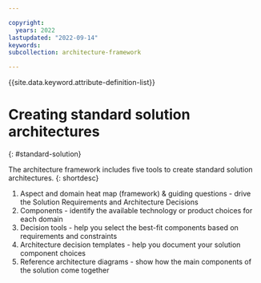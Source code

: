 ```yaml
---

copyright:
  years: 2022
lastupdated: "2022-09-14"
keywords: 
subcollection: architecture-framework

---
```


{{site.data.keyword.attribute-definition-list}}


# Creating standard solution architectures
{: #standard-solution}

The architecture framework includes five tools to create standard solution architectures. 
{: shortdesc}

1. Aspect and domain heat map (framework) & guiding questions - drive the Solution Requirements and Architecture Decisions
2. Components - identify the available technology or product choices for each domain
3. Decision tools - help you select the best-fit components based on requirements and constraints
4. Architecture decision templates - help you document your solution component choices
5. Reference architecture diagrams - show how the main components of the solution come together
